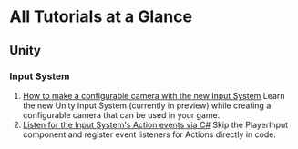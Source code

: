 # All Tutorials at a Glance

## Unity

### Input System
1. [How to make a configurable camera with the new Input System](./Unity/How-to-make-a-configurable-camera-with-the-new-Input-System/) Learn the new Unity Input System (currently in preview) while creating a configurable camera that can be used in your game. 
2. [Listen for the Input System's Action events via C#](./Unity/Listen-for-Input-System-events-via-CSharp/) Skip the PlayerInput component and register event listeners for Actions directly in code. 

